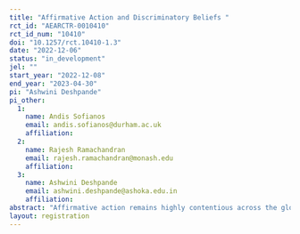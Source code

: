 ```yaml
---
title: "Affirmative Action and Discriminatory Beliefs "
rct_id: "AEARCTR-0010410"
rct_id_num: "10410"
doi: "10.1257/rct.10410-1.3"
date: "2022-12-06"
status: "in_development"
jel: ""
start_year: "2022-12-08"
end_year: "2023-04-30"
pi: "Ashwini Deshpande"
pi_other:
  1:
    name: Andis Sofianos
    email: andis.sofianos@durham.ac.uk
    affiliation: 
  2:
    name: Rajesh Ramachandran
    email: rajesh.ramachandran@monash.edu
    affiliation: 
  3:
    name: Ashwini Deshpande
    email: ashwini.deshpande@ashoka.edu.in
    affiliation: 
abstract: "Affirmative action remains highly contentious across the globe with groups receiving affirmative action being potentially subject to discrimination. However, it is hard to know whether the discrimination that they face relates to their group identity, or to their affirmative action status. If affirmative action generates additional discrimination, the welfare gain of affirmative action policies may be reduced. In this experiment, we study whether affirmative action beneficiaries are discriminated against because of their status rather than their identity, by looking at whether they are judged to be of lower ability, and allocated less money for a task, when their affirmative action status is made public. If this is the case, our design allows us to understand whether this is due to a stigma of incompetence (people assume that affirmative action beneficiaries perform worse) or a bias towards groups that receive affirmative action."
layout: registration
---
```


